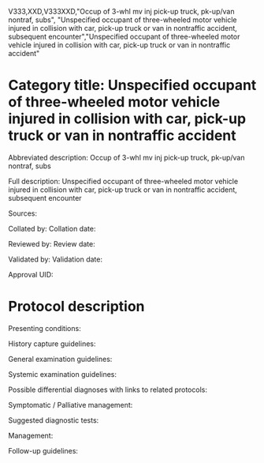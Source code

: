 V333,XXD,V333XXD,"Occup of 3-whl mv inj pick-up truck, pk-up/van nontraf, subs", "Unspecified occupant of three-wheeled motor vehicle injured in collision with car, pick-up truck or van in nontraffic accident, subsequent encounter","Unspecified occupant of three-wheeled motor vehicle injured in collision with car, pick-up truck or van in nontraffic accident"
# Category title: Unspecified occupant of three-wheeled motor vehicle injured in collision with car, pick-up truck or van in nontraffic accident

Abbreviated description: Occup of 3-whl mv inj pick-up truck, pk-up/van nontraf, subs

Full description: Unspecified occupant of three-wheeled motor vehicle injured in collision with car, pick-up truck or van in nontraffic accident, subsequent encounter

Sources:

Collated by:
Collation date:

Reviewed by:
Review date:

Validated by:
Validation date:

Approval UID:

# Protocol description

Presenting conditions:

History capture guidelines:

General examination guidelines:

Systemic examination guidelines:

Possible differential diagnoses with links to related protocols:

Symptomatic / Palliative management:

Suggested diagnostic tests:

Management:

Follow-up guidelines:
